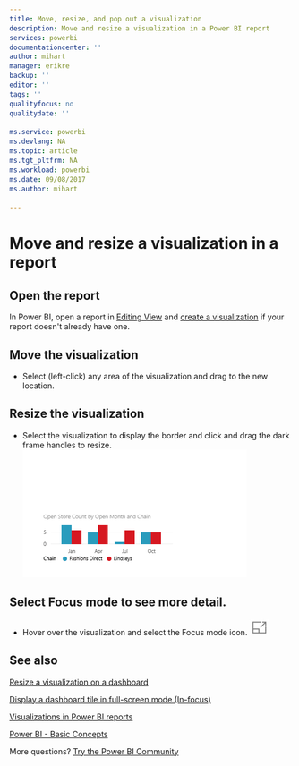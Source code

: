 ```yaml
---
title: Move, resize, and pop out a visualization
description: Move and resize a visualization in a Power BI report
services: powerbi
documentationcenter: ''
author: mihart
manager: erikre
backup: ''
editor: ''
tags: ''
qualityfocus: no
qualitydate: ''

ms.service: powerbi
ms.devlang: NA
ms.topic: article
ms.tgt_pltfrm: NA
ms.workload: powerbi
ms.date: 09/08/2017
ms.author: mihart

---
```

# Move and resize a visualization in a report
## Open the report
In Power BI, open a report in [Editing View](powerbi-service-go-from-reading-view-to-editing-view.md) and [create a visualization](power-bi-report-add-visualizations-i.md) if your report doesn't already have one.

## Move the visualization﻿
* Select (left-click) any area of the visualization and drag to the new location. 

## Resize the visualization
* Select the visualization to display the border and click and drag the dark frame handles to resize.  
  ![](media/power-bi-visualization-move-and-resize/untitled.gif)

## Select Focus mode to see more detail.
* Hover over the visualization and select the Focus mode icon.
  ![](media/power-bi-visualization-move-and-resize/pbi_popouticon.jpg)

## See also
[Resize a visualization on a dashboard](service-dashboard-edit-tile.md)

[Display a dashboard tile in full-screen mode (In-focus)](powerbi-service-display-dash-in-focus-mode.md)

[Visualizations in Power BI reports](power-bi-report-visualizations.md)

[Power BI - Basic Concepts](service-basic-concepts.md)  

More questions? [Try the Power BI Community](http://community.powerbi.com/)

